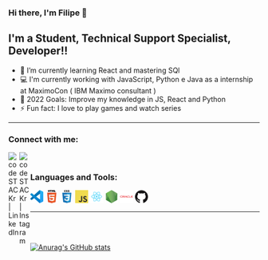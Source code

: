### Hi there, I'm Filipe  👋

## I'm a Student, Technical Support Specialist, Developer!!

- 🌱 I’m currently learning React and mastering SQl
- 💻 I'm currently working with JavaScript, Python e Java as a internship at MaximoCon ( IBM Maximo consultant )
- 🥅 2022 Goals: Improve my knowledge in JS, React and Python
- ⚡ Fun fact: I love to play games and watch series

---

### Connect with me:

[<img align="left" alt="codeSTACKr | LinkedIn" width="22px" src="https://cdn.jsdelivr.net/npm/simple-icons@v3/icons/linkedin.svg" />][linkedin]
[<img align="left" alt="codeSTACKr | Instagram" width="22px" src="https://cdn.jsdelivr.net/npm/simple-icons@v3/icons/instagram.svg" />][instagram]

<br/>

### Languages and Tools:
[<img alt="Visual Studio Code" width="26px" src="https://raw.githubusercontent.com/github/explore/80688e429a7d4ef2fca1e82350fe8e3517d3494d/topics/visual-studio-code/visual-studio-code.png" />][Vscode]
[<img alt="HTML5" width="26px" src="https://raw.githubusercontent.com/github/explore/80688e429a7d4ef2fca1e82350fe8e3517d3494d/topics/html/html.png" />][html5]
[<img alt="CSS3" width="26px" src="https://raw.githubusercontent.com/github/explore/80688e429a7d4ef2fca1e82350fe8e3517d3494d/topics/css/css.png" />][css3]
[<img alt="JavaScript" width="26px" src="https://raw.githubusercontent.com/github/explore/80688e429a7d4ef2fca1e82350fe8e3517d3494d/topics/javascript/javascript.png" />][js]
[<img alt="React" width="26px" src="https://raw.githubusercontent.com/github/explore/80688e429a7d4ef2fca1e82350fe8e3517d3494d/topics/react/react.png" />][react]
[<img alt="Node.js" width="26px" src="https://raw.githubusercontent.com/github/explore/80688e429a7d4ef2fca1e82350fe8e3517d3494d/topics/nodejs/nodejs.png" />][nodejs]
[<img alt="PL/SQL" width="26px" src="https://raw.githubusercontent.com/devicons/devicon/9f4f5cdb393299a81125eb5127929ea7bfe42889/icons/oracle/oracle-original.svg" />][plsql]
[<img alt="GitHub" width="26px" src="https://raw.githubusercontent.com/github/explore/78df643247d429f6cc873026c0622819ad797942/topics/github/github.png" />][github]

---

<br/>
<br/>


<!--START_SECTION:activity-->
<!--END_SECTION:activity-->

[![Anurag's GitHub stats](https://github-readme-stats.vercel.app/api?username=filipeoliveira-oss&hide=contribs&show_icons=true&theme=dracula)](https://github.com/anuraghazra/github-readme-stats)

[linkedin]: https://www.linkedin.com/in/filipe-oliveira-178994172/
[instagram]: https://www.instagram.com/filipe.oliveira17/
[Vscode]: https://code.visualstudio.com/docs
[html5]: https://devdocs.io/html/
[css3]: https://devdocs.io/css/
[js]: https://devdocs.io/javascript/
[react]: https://devdocs.io/react/
[nodejs]: https://devdocs.io/node/
[plsql]: https://docs.oracle.com/database/121/LNPLS/toc.htm
[python]: https://devdocs.io/python/
[java]: https://devdocs.io/java/
[github]: https://docs.github.com/pt
